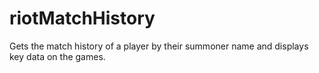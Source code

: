# riotMatchHistory

Gets the match history of a player by their summoner name and displays key data on the games.
